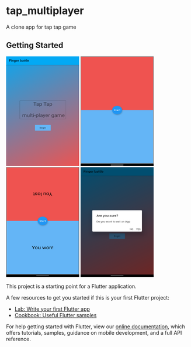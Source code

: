 # tap_multiplayer

A clone app for tap tap game

## Getting Started
<img src="https://github.com/imen-bouabdallah/tap_multiplayer/blob/master/Screenshot_20211110-100535~2%5B1%5D.png" width="200" height="300">
<img src="https://github.com/imen-bouabdallah/tap_multiplayer/blob/master/Screenshot_20211110-100813%5B1%5D.png" width="200" height="300">
<img src="https://github.com/imen-bouabdallah/tap_multiplayer/blob/master/Screenshot_20211110-100829%5B1%5D.png" width="200" height="300">
<img src="https://github.com/imen-bouabdallah/tap_multiplayer/blob/master/Screenshot_20211110-102041%5B1%5D.png" width="200" height="300">

This project is a starting point for a Flutter application.

A few resources to get you started if this is your first Flutter project:

- [Lab: Write your first Flutter app](https://flutter.dev/docs/get-started/codelab)
- [Cookbook: Useful Flutter samples](https://flutter.dev/docs/cookbook)

For help getting started with Flutter, view our
[online documentation](https://flutter.dev/docs), which offers tutorials,
samples, guidance on mobile development, and a full API reference.
